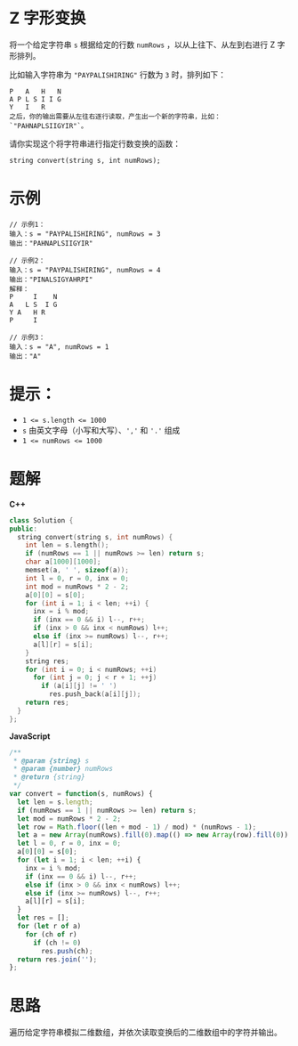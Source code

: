 # Z 字形变换

将一个给定字符串 `s` 根据给定的行数 `numRows` ，以从上往下、从左到右进行 Z 字形排列。

比如输入字符串为 `"PAYPALISHIRING"` 行数为 `3` 时，排列如下：

```
P   A   H   N
A P L S I I G
Y   I   R
之后，你的输出需要从左往右逐行读取，产生出一个新的字符串，比如：`"PAHNAPLSIIGYIR"`。
```

请你实现这个将字符串进行指定行数变换的函数：

`string convert(string s, int numRows);`

# 示例

```
// 示例1：
输入：s = "PAYPALISHIRING", numRows = 3
输出："PAHNAPLSIIGYIR"

// 示例2：
输入：s = "PAYPALISHIRING", numRows = 4
输出："PINALSIGYAHRPI"
解释：
P     I    N
A   L S  I G
Y A   H R
P     I

// 示例3：
输入：s = "A", numRows = 1
输出："A"
```

# 提示：

* `1 <= s.length <= 1000`
* `s` 由英文字母（小写和大写）、`','` 和 `'.'` 组成
* `1 <= numRows <= 1000`

# 题解

**C++**

```c++
class Solution {
public:
  string convert(string s, int numRows) {
    int len = s.length();
    if (numRows == 1 || numRows >= len) return s;
    char a[1000][1000];
    memset(a, ' ', sizeof(a));
    int l = 0, r = 0, inx = 0;
    int mod = numRows * 2 - 2;
    a[0][0] = s[0];
    for (int i = 1; i < len; ++i) {
      inx = i % mod;
      if (inx == 0 && i) l--, r++;
      if (inx > 0 && inx < numRows) l++;
      else if (inx >= numRows) l--, r++;
      a[l][r] = s[i];
    }
    string res;
    for (int i = 0; i < numRows; ++i) 
      for (int j = 0; j < r + 1; ++j) 
        if (a[i][j] != ' ') 
          res.push_back(a[i][j]);
    return res;
  }
};
```

**JavaScript**

```js
/**
 * @param {string} s
 * @param {number} numRows
 * @return {string}
 */
var convert = function(s, numRows) {
  let len = s.length;
  if (numRows == 1 || numRows >= len) return s;
  let mod = numRows * 2 - 2;
  let row = Math.floor((len + mod - 1) / mod) * (numRows - 1);
  let a = new Array(numRows).fill(0).map(() => new Array(row).fill(0));
  let l = 0, r = 0, inx = 0;
  a[0][0] = s[0];
  for (let i = 1; i < len; ++i) {
    inx = i % mod;
    if (inx == 0 && i) l--, r++; 
    else if (inx > 0 && inx < numRows) l++;
    else if (inx >= numRows) l--, r++;
    a[l][r] = s[i];
  }
  let res = [];
  for (let r of a)
    for (ch of r)
      if (ch != 0)
        res.push(ch);
  return res.join('');
};
```

# 思路

遍历给定字符串模拟二维数组，并依次读取变换后的二维数组中的字符并输出。